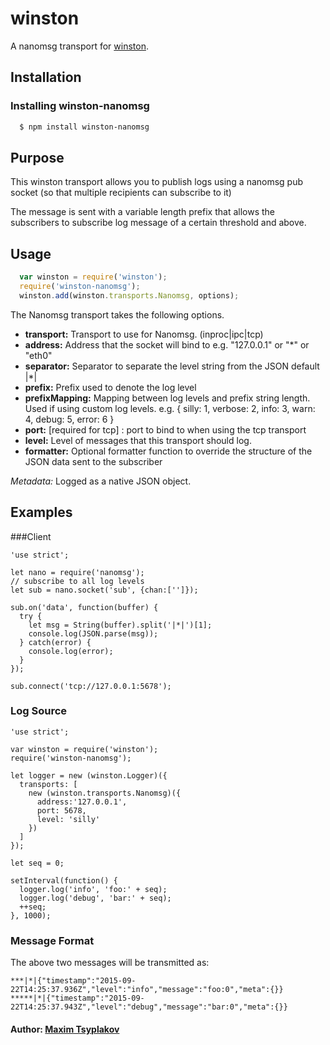 # winston

A nanomsg transport for [winston][0].

## Installation

### Installing winston-nanomsg

``` bash
  $ npm install winston-nanomsg
```

## Purpose

This winston transport allows you to publish logs using a nanomsg pub socket (so that multiple recipients can subscribe to it)

The message is sent with a variable length prefix that allows the subscribers to subscribe log message of a certain threshold and above.

## Usage
``` js
  var winston = require('winston');  
  require('winston-nanomsg');  
  winston.add(winston.transports.Nanomsg, options);
```

The Nanomsg transport takes the following options.

* __transport:__ Transport to use for Nanomsg. (inproc|ipc|tcp)
* __address:__ Address that the socket will bind to e.g. "127.0.0.1" or "*" or "eth0" 
* __separator:__ Separator to separate the level string from the JSON default |*|
* __prefix:__ Prefix used to denote the log level
* __prefixMapping:__ Mapping between log levels and prefix string length. Used if using custom log levels. e.g. { silly: 1, verbose: 2, info: 3, warn: 4, debug: 5, error: 6 }
* __port:__ [required for tcp] : port to bind to when using the tcp transport  
* __level:__ Level of messages that this transport should log.
* __formatter:__ Optional formatter function to override the structure of the JSON data sent to the subscriber

*Metadata:* Logged as a native JSON object.

## Examples

###Client 
```
'use strict';

let nano = require('nanomsg');
// subscribe to all log levels
let sub = nano.socket('sub', {chan:['']});

sub.on('data', function(buffer) {
  try {
    let msg = String(buffer).split('|*|')[1];
    console.log(JSON.parse(msg));
  } catch(error) {
    console.log(error);
  }
});

sub.connect('tcp://127.0.0.1:5678');
```

### Log Source

```
'use strict';

var winston = require('winston');
require('winston-nanomsg');

let logger = new (winston.Logger)({
  transports: [
    new (winston.transports.Nanomsg)({
      address:'127.0.0.1',
      port: 5678,
      level: 'silly'
    })
  ]
});

let seq = 0;

setInterval(function() {
  logger.log('info', 'foo:' + seq);
  logger.log('debug', 'bar:' + seq);
  ++seq;
}, 1000);

```

### Message Format

The above two messages will be transmitted as:

```
***|*|{"timestamp":"2015-09-22T14:25:37.936Z","level":"info","message":"foo:0","meta":{}}
*****|*|{"timestamp":"2015-09-22T14:25:37.943Z","level":"debug","message":"bar:0","meta":{}}
```

#### Author: [Maxim Tsyplakov](http://twitter.com/yoshenori)

[0]: https://github.com/indexzero/winston
